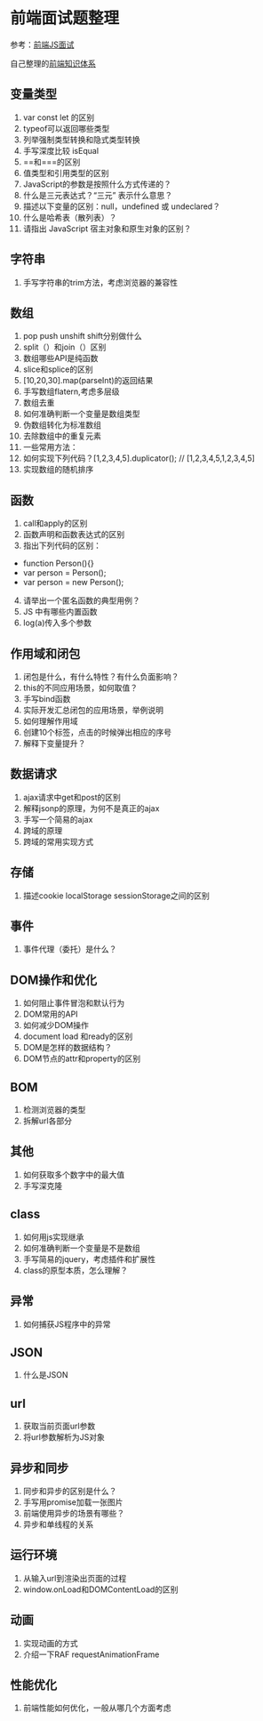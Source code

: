 # 前端面试题整理

参考：[前端JS面试](https://coding.imooc.com/learn/list/115.html)

自己整理的[前端知识体系](https://www.processon.com/view/link/5e358818e4b05b335ff8d4eb)

## 变量类型
1. var const let 的区别
2. typeof可以返回哪些类型 
3. 列举强制类型转换和隐式类型转换
4. 手写深度比较 isEqual
5. ==和===的区别
6. 值类型和引用类型的区别
7. JavaScript的参数是按照什么方式传递的？
8. 什么是三元表达式？“三元” 表示什么意思？
9. 描述以下变量的区别：null，undefined 或 undeclared？
10. 什么是哈希表（散列表）？
11. 请指出 JavaScript 宿主对象和原生对象的区别？

## 字符串
1. 手写字符串的trim方法，考虑浏览器的兼容性

## 数组
1. pop push unshift shift分别做什么
2. split（）和join（）区别
3. 数组哪些API是纯函数
4. slice和splice的区别
5. [10,20,30].map(parseInt)的返回结果
6. 手写数组flatern,考虑多层级
7. 数组去重
8. 如何准确判断一个变量是数组类型
9. 伪数组转化为标准数组
10. 去除数组中的重复元素
11. 一些常用方法：
12. 如何实现下列代码？[1,2,3,4,5].duplicator(); // [1,2,3,4,5,1,2,3,4,5]
13. 实现数组的随机排序

## 函数
1. call和apply的区别
2. 函数声明和函数表达式的区别
3. 指出下列代码的区别：
  - function Person(){}
  - var person = Person();
  - var person = new Person();
4. 请举出一个匿名函数的典型用例？
5. JS 中有哪些内置函数
6. log(a)传入多个参数

## 作用域和闭包
1. 闭包是什么，有什么特性？有什么负面影响？
2. this的不同应用场景，如何取值？
3. 手写bind函数
4. 实际开发汇总闭包的应用场景，举例说明
5. 如何理解作用域
6. 创建10个<a>标签，点击的时候弹出相应的序号
7. 解释下变量提升？


## 数据请求
1. ajax请求中get和post的区别
2. 解释jsonp的原理，为何不是真正的ajax
3. 手写一个简易的ajax
4. 跨域的原理
5. 跨域的常用实现方式

## 存储
1. 描述cookie localStorage sessionStorage之间的区别

## 事件
1. 事件代理（委托）是什么？

## DOM操作和优化
1. 如何阻止事件冒泡和默认行为
2. DOM常用的API
3. 如何减少DOM操作
4. document load 和ready的区别
5. DOM是怎样的数据结构？
6. DOM节点的attr和property的区别

## BOM
1. 检测浏览器的类型
2. 拆解url各部分

## 其他
1. 如何获取多个数字中的最大值
2. 手写深克隆

## class
1. 如何用js实现继承
2. 如何准确判断一个变量是不是数组
3. 手写简易的jquery，考虑插件和扩展性
4. class的原型本质，怎么理解？

## 异常
1. 如何捕获JS程序中的异常

## JSON
1. 什么是JSON

## url
1. 获取当前页面url参数
2. 将url参数解析为JS对象

## 异步和同步
1. 同步和异步的区别是什么？
2. 手写用promise加载一张图片
3. 前端使用异步的场景有哪些？
4. 异步和单线程的关系

## 运行环境
1. 从输入url到渲染出页面的过程
2. window.onLoad和DOMContentLoad的区别

## 动画
1. 实现动画的方式
2. 介绍一下RAF requestAnimationFrame

## 性能优化
1. 前端性能如何优化，一般从哪几个方面考虑